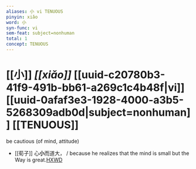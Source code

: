 ```yaml
---
aliases: 小 vi TENUOUS
pinyin: xiǎo
word: 小
syn-func: vi
sem-feat: subject=nonhuman
total: 1
concept: TENUOUS 
---
```

# [[小]] *[[xiǎo]]*  [[uuid-c20780b3-41f9-491b-bb61-a269c1c4b48f|vi]] [[uuid-0afaf3e3-1928-4000-a3b5-5268309adb0d|subject=nonhuman]] [[TENUOUS]]
be cautious (of mind, attitude)
 - [[荀子]] 心**小**而道大，
                     / because he realizes that the mind is small but the Way is great.[HXWD](https://hxwd.org/textview.html?location=KR3a0002_tls_003-10a.3)
